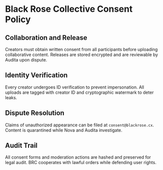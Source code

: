 # Black Rose Collective Consent Policy

## Collaboration and Release
Creators must obtain written consent from all participants before uploading collaborative content. Releases are stored encrypted and are reviewable by Audita upon dispute.

## Identity Verification
Every creator undergoes ID verification to prevent impersonation. All uploads are tagged with creator ID and cryptographic watermark to deter leaks.

## Dispute Resolution
Claims of unauthorized appearance can be filed at `consent@blackrose.cx`. Content is quarantined while Nova and Audita investigate.

## Audit Trail
All consent forms and moderation actions are hashed and preserved for legal audit. BRC cooperates with lawful orders while defending user rights.
